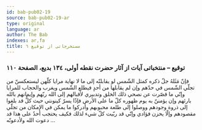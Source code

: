 ```yaml
---
id: bab-pub02-19
source: bab-pub02-19-ar
type: original
language: ar
author: The Bab
indexes: ar,fa
title: مستخرجاتى از توقيع ٦
---
```

### توقيع – منتخباتى آيات از آثار حضرت نقطه أولى، ۱۳٤ بديع، الصفحة ۱۱۰

فإنّ مَثَلهُ جلّ ذكره كمثل الشّمس لو يقابلنّه إلى ما لا نهاية مرايا كلّهن ليستعكسنّ من تجلّي الشّمس في حدّهم وإن لم يقابلها من أحدٍ فيطلع الشّمس ويغرب والحجاب للمرايا وإنّي ما قصّرت عن نصحي ذلك الخلق وتدبيري لأقبالهم إلى الله ربّهم وإيمانهم بالله بارئهم وإن يؤمننّ به يوم ظهوره كلّ ما على الأرض فإذًا يسرّ كينونتي حيث كلٌّ قد بلغوا إلى ذروة وجودهم ووصلوا إلى طلعة محبوبهم وأدركوا ما يمكن في الإمكان من تجلّي مقصودهم وإلّا يحزن فؤادي وإنّي قد ربّيت كلّ شيء لذلك فكيف يحتجب أحدٌ على هذا قد دعوت الله ولأدعونّه ...